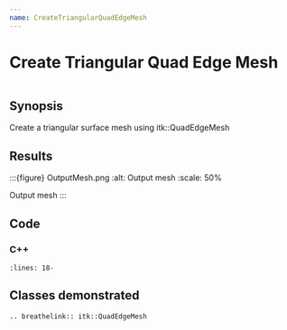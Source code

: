 ```yaml
---
name: CreateTriangularQuadEdgeMesh
---
```


# Create Triangular Quad Edge Mesh

```{index} single: QuadEdgeMesh
```

## Synopsis

Create a triangular surface mesh using itk::QuadEdgeMesh

## Results

:::{figure} OutputMesh.png
:alt: Output mesh
:scale: 50%

Output mesh
:::

## Code

### C++

```{literalinclude} Code.cxx
:lines: 18-
```

## Classes demonstrated

```{eval-rst}
.. breathelink:: itk::QuadEdgeMesh
```
